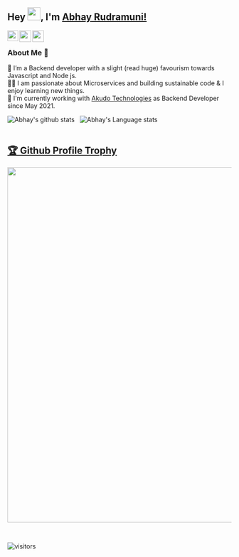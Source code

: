## Hey <img src="https://github.com/TheDudeThatCode/TheDudeThatCode/blob/master/Assets/Hi.gif" width="29px">, I'm [Abhay Rudramuni!](https://www.linkedin.com/in/abhayrm20/)

<a href="https://www.linkedin.com/in/abhayrm20/" target="_blank">
  <img align="left" width="24px" src="https://cdn.jsdelivr.net/npm/simple-icons@v3/icons/linkedin.svg"  />
</a>
<a href="https://twitter.com/abhayrm20" target="_blank">
  <img align="left" width="26px" src="https://cdn.jsdelivr.net/npm/simple-icons@v3/icons/twitter.svg" />
</a>
<a href="mailto:connect@abhayrm.com" target="_blank">
  <img align="left" width="26px" src="https://cdn.jsdelivr.net/npm/simple-icons@v3/icons/gmail.svg" />
</a>

<br />

### About Me 🚀

🌱 I’m a Backend developer with a slight (read huge) favourism towards Javascript and Node js. </br>
👨‍💻 I am passionate about Microservices and building sustainable code & I enjoy learning new things. </br>
🏢 I'm currently working with <a href="https://akudo.in" target="_blank">Akudo Technologies</a> as Backend Developer since May 2021. </br>

![Abhay's github stats](https://github-readme-stats.vercel.app/api?username=abhayrm&show_icons=true&hide_border=true)&nbsp;&nbsp;
![Abhay's Language stats](https://github-readme-stats-eight-theta.vercel.app/api/top-langs/?username=abhayrm&layout=compact&langs_count=8&hide_border=true)
<br />
<br />
<a href="https://github.com/abhayrm/github-profile-trophy"><h2>🏆 Github Profile Trophy</h2></a>
<a href="https://github.com/abhayrm/github-profile-trophy">
<img width=800 src="https://github-profile-trophy.vercel.app/?username=abhayrm&column=7"/>
</a>

<br />

![visitors](https://visitor-badge.laobi.icu/badge?page_id=abhayrm.abhayrm)
